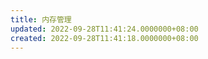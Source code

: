 ```yaml
---
title: 内存管理
updated: 2022-09-28T11:41:24.0000000+08:00
created: 2022-09-28T11:41:18.0000000+08:00
---
```



